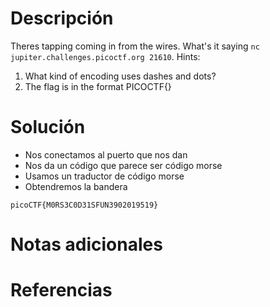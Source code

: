 # Descripción
Theres tapping coming in from the wires. What's it saying `nc jupiter.challenges.picoctf.org 21610`.
Hints:
1. What kind of encoding uses dashes and dots?
2. The flag is in the format PICOCTF{}
# Solución
- Nos conectamos al puerto que nos dan
- Nos da un código que parece ser código morse
- Usamos un traductor de código morse
- Obtendremos la bandera
```
picoCTF{M0RS3C0D31SFUN3902019519}
```
# Notas adicionales
# Referencias